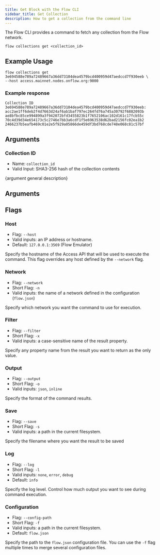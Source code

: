 ```yaml
---
title: Get Block with the Flow CLI
sidebar_title: Get Collection
description: How to get a collection from the command line
---
```


The Flow CLI provides a command to fetch any collection from the Flow network.

`flow collections get <collection_id>`

## Example Usage

```shell
flow collections get 3e694588e789a72489667a36dd73104dea4579bcd400959d47aedccd7f930eeb \
--host access.mainnet.nodes.onflow.org:9000
```

### Example response

```shell
Collection ID 3e694588e789a72489667a36dd73104dea4579bcd400959d47aedccd7f930eeb:
acc2ae1ff6deb2f4d7663d24af6ab1baf797ec264fd76a745a30792f6882093b
ae8bfbc85ce994899a3f942072bfd3455823b1f7652106ac102d161c17fcb55c
70c4d39d34e654173c5c2746e7bb3a6cdf1f5e6963538d62bad2156fc02ea1b2
2466237b5eafb469c01e2e5f929a05866de459df3bd768cde748e068c81c57bf

```

## Arguments

### Collection ID
- Name: `collection_id`
- Valid Input: SHA3-256 hash of the collection contents

{argument general description}

## Arguments

## Flags

### Host

- Flag: `--host`
- Valid inputs: an IP address or hostname.
- Default: `127.0.0.1:3569` (Flow Emulator)

Specify the hostname of the Access API that will be
used to execute the command. This flag overrides
any host defined by the `--network` flag.

### Network

- Flag: `--network`
- Short Flag: `-n`
- Valid inputs: the name of a network defined in the configuration (`flow.json`)

Specify which network you want the command to use for execution.

### Filter

- Flag: `--filter`
- Short Flag: `-x`
- Valid inputs: a case-sensitive name of the result property.

Specify any property name from the result you want to return as the only value.

### Output

- Flag: `--output`
- Short Flag: `-o`
- Valid inputs: `json`, `inline`

Specify the format of the command results.

### Save

- Flag: `--save`
- Short Flag: `-s`
- Valid inputs: a path in the current filesystem.

Specify the filename where you want the result to be saved

### Log

- Flag: `--log`
- Short Flag: `-l`
- Valid inputs: `none`, `error`, `debug`
- Default: `info`

Specify the log level. Control how much output you want to see during command execution.

### Configuration

- Flag: `--config-path`
- Short Flag: `-f`
- Valid inputs: a path in the current filesystem.
- Default: `flow.json`

Specify the path to the `flow.json` configuration file.
You can use the `-f` flag multiple times to merge
several configuration files.
